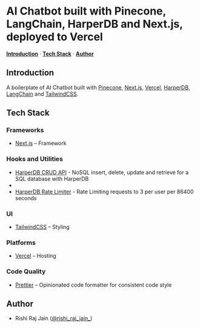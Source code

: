 # AI Chatbot built with Pinecone, LangChain, HarperDB and Next.js, deployed to Vercel

<a href="#introduction"><strong>Introduction</strong></a> · <a href="#tech-stack"><strong>Tech Stack</strong></a> · <a href="#author"><strong>Author</strong></a>
<br/>

## Introduction

A boilerplate of AI Chatbot built with [Pinecone](https://pinecone.io), [Next.js](https://nextjs.org), [Vercel](https://vercel.com), [HarperDB](https://harperdb.io), [LangChain](https://js.langchain.com/) and [TailwindCSS](https://tailwindcss.com).

## Tech Stack

### Frameworks

- [Next.js](https://nextjs.org) – Framework

### Hooks and Utilities

- [HarperDB CRUD API](lib/harper.js) - NoSQL insert, delete, update and retrieve for a SQL database with HarperDB
- 
- [HarperDB Rate Limiter](lib/ratelimit.js) - Rate Limiting requests to 3 per user per 86400 seconds

### UI

- [TailwindCSS](https://tailwindcss.com) – Styling

### Platforms

- [Vercel](https://vercel.com) – Hosting

### Code Quality

- [Prettier](https://prettier.io/) – Opinionated code formatter for consistent code style

## Author

- Rishi Raj Jain ([@rishi_raj_jain_](https://twitter.com/rishi_raj_jain_))
